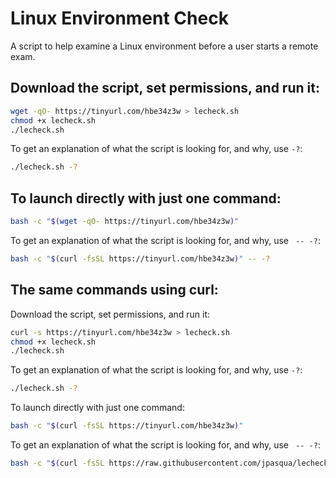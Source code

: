 # Linux Environment Check
A script to help examine a Linux environment before a user starts a remote exam.

## Download the script, set permissions, and run it:
```sh
wget -qO- https://tinyurl.com/hbe34z3w > lecheck.sh
chmod +x lecheck.sh
./lecheck.sh
```

To get an explanation of what the script is looking for, and why, use `-?`:
```sh
./lecheck.sh -?
```

## To launch directly with just one command:

```sh
bash -c "$(wget -qO- https://tinyurl.com/hbe34z3w)"
```

To get an explanation of what the script is looking for, and why, use ` -- -?`:
```sh
bash -c "$(curl -fsSL https://tinyurl.com/hbe34z3w)" -- -?
```

## The same commands using curl:

Download the script, set permissions, and run it:
```sh
curl -s https://tinyurl.com/hbe34z3w > lecheck.sh
chmod +x lecheck.sh
./lecheck.sh
```

To get an explanation of what the script is looking for, and why, use `-?`:
```sh
./lecheck.sh -?
```

To launch directly with just one command:

```sh
bash -c "$(curl -fsSL https://tinyurl.com/hbe34z3w)"
```

To get an explanation of what the script is looking for, and why, use ` -- -?`:
```sh
bash -c "$(curl -fsSL https://raw.githubusercontent.com/jpasqua/lecheck/main/lecheck.sh)" -- -?
```
